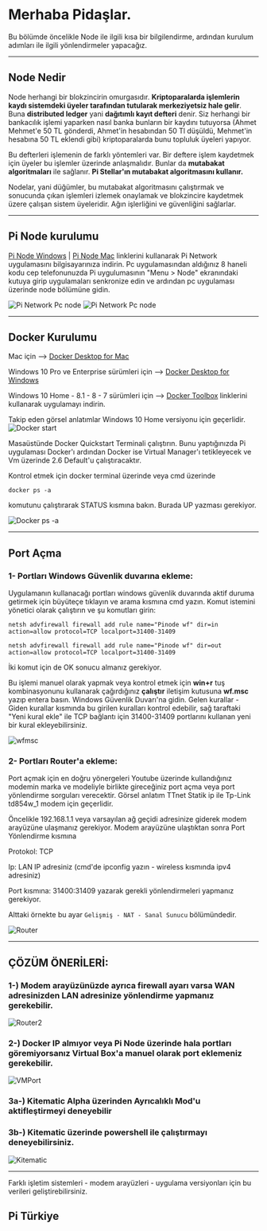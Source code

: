 # Merhaba Pidaşlar.
Bu bölümde öncelikle Node ile ilgili kısa bir bilgilendirme, ardından kurulum adımları ile ilgili yönlendirmeler yapacağız. 

***


## Node Nedir
Node herhangi bir blokzincirin omurgasıdır. **Kriptoparalarda işlemlerin kaydı sistemdeki üyeler tarafından tutularak merkeziyetsiz hale gelir**. Buna **distributed ledger** yani **dağıtımlı kayıt defteri** denir. Siz herhangi bir bankacılık işlemi yaparken nasıl banka bunların bir kaydını tutuyorsa (Ahmet Mehmet'e 50 TL gönderdi, Ahmet'in hesabından 50 Tl düşüldü, Mehmet'in hesabına 50 TL eklendi gibi) kriptoparalarda bunu topluluk üyeleri yapıyor. 

Bu defterleri işlemenin de farklı yöntemleri var. Bir deftere işlem kaydetmek için üyeler bu işlemler üzerinde anlaşmalıdır. Bunlar da **mutabakat algoritmaları** ile sağlanır. **Pi Stellar'ın mutabakat algoritmasını kullanır.**

Nodelar, yani düğümler, bu mutabakat algoritmasını çalıştırmak ve sonucunda çıkan işlemleri izlemek onaylamak ve blokzincire kaydetmek üzere çalışan sistem üyeleridir. Ağın işlerliğini ve güvenliğini sağlarlar.

***


## Pi Node kurulumu
[Pi Node Windows](https://downloads.minepi.com/Pi+Network+Setup+0.1.0.exe) | 
[Pi Node Mac](https://downloads.minepi.com/Pi+Network-0.1.0.dmg) 
linklerini kullanarak Pi Network uygulamasını bilgisayarınıza indirin. 
Pc uygulamasından aldığınız 8 haneli kodu cep telefonunuzda Pi uygulumasının "Menu > Node" ekranındaki kutuya girip uygulamaları senkronize edin ve ardından pc uygulaması üzerinde node bölümüne gidin. 

![Pi Network Pc node](https://i.ibb.co/DCfvRqC/photo-2020-05-11-19-24-28.jpg)
![Pi Network Pc node](https://i.ibb.co/PZdhCkm/photo-2020-05-11-19-13-17.jpg)

***

## Docker Kurulumu
Mac için
--> [Docker Desktop for Mac](https://download.docker.com/mac/stable/Docker.dmg)

Windows 10 Pro ve Enterprise sürümleri için
--> [Docker Desktop for Windows](https://github.com/docker/toolbox/releases/download/v19.03.1/DockerToolbox-19.03.1.exe)

Windows 10 Home - 8.1 - 8 - 7 sürümleri için
--> [Docker Toolbox](https://github.com/docker/toolbox/releases/download/v19.03.1/DockerToolbox-19.03.1.exe)
linklerini kullanarak uygulamayı indirin.

Takip eden görsel anlatımlar Windows 10 Home versiyonu için geçerlidir.
![Docker start](https://i.ibb.co/9sdnq8V/docker1.jpg)

Masaüstünde Docker Quickstart Terminali çalıştırın.
Bunu yaptığınızda Pi uygulaması Docker'ı ardından Docker ise Virtual Manager'ı tetikleyecek ve Vm üzerinde 2.6 Default'u çalıştıracaktır. 

Kontrol etmek için docker terminal üzerinde veya cmd üzerinde 

`docker ps -a` 

komutunu çalıştırarak STATUS kısmına bakın. Burada UP yazması gerekiyor.

![Docker ps -a](https://i.ibb.co/WyFKT0t/docker2.jpg)

***
## Port Açma
### 1- Portları Windows Güvenlik duvarına ekleme:
Uygulamanın kullanacağı portları windows güvenlik duvarında aktif duruma getirmek için büyüteçe tıklayın ve arama kısmına cmd yazın. Komut istemini yönetici olarak çalıştırın ve şu komutları girin:

`netsh advfirewall firewall add rule name="Pinode wf" dir=in action=allow protocol=TCP localport=31400-31409`

`netsh advfirewall firewall add rule name="Pinode wf" dir=out action=allow protocol=TCP localport=31400-31409`

İki komut için de OK sonucu almanız gerekiyor. 

Bu işlemi manuel olarak yapmak veya kontrol etmek için **win+r** tuş kombinasyonunu kullanarak çağırdığınız **çalıştır** iletişim kutusuna **wf.msc** yazıp entera basın. Windows Güvenlik Duvarı'na gidin. 
Gelen kurallar - Giden kurallar kısmında bu girilen kuralları kontrol edebilir, sağ taraftaki "Yeni kural ekle" ile TCP bağlantı için 31400-31409 portlarını kullanan yeni bir kural ekleyebilirsiniz.

![wfmsc](https://i.ibb.co/QCZw2My/wfmsc.jpg)

### 2- Portları Router'a ekleme:

Port açmak için en doğru yönergeleri Youtube üzerinde kullandığınız modemin marka ve modeliyle birlikte gireceğiniz port açma veya port yönlendirme sorguları verecektir. Görsel anlatım TTnet Statik ip ile Tp-Link td854w_1 modem için geçerlidir.

Öncelikle 192.168.1.1 veya varsayılan ağ geçidi adresinize giderek modem arayüzüne ulaşmanız gerekiyor. 
Modem arayüzüne ulaştıktan sonra Port Yönlendirme kısmına 

Protokol: TCP 

Ip: LAN IP adresiniz (cmd'de ipconfig yazın - wireless kısmında ipv4 adresiniz)

Port kısmına: 31400:31409 yazarak gerekli yönlendirmeleri yapmanız gerekiyor. 

Alttaki örnekte bu ayar `Gelişmiş - NAT - Sanal Sunucu` bölümündedir.

![Router](https://i.ibb.co/tPDCSgC/port1.jpg)


***

## ÇÖZÜM ÖNERİLERİ:

### 1-) Modem arayüzünüzde ayrıca firewall ayarı varsa WAN adresinizden LAN adresinize yönlendirme yapmanız gerekebilir.

![Router2](https://i.ibb.co/mhrXWSV/port2.jpg)

### 2-) Docker IP almıyor veya Pi Node üzerinde hala portları göremiyorsanız Virtual Box'a manuel olarak port eklemeniz gerekebilir.

![VMPort](https://i.ibb.co/vZkqC4n/vmport.jpg)

### 3a-) Kitematic Alpha üzerinden Ayrıcalıklı Mod'u aktifleştirmeyi deneyebilir

### 3b-) Kitematic üzerinde powershell ile çalıştırmayı deneyebilirsiniz. 

![Kitematic](https://i.ibb.co/Hzm91T2/vmport.jpg)


***


Farklı işletim sistemleri - modem arayüzleri - uygulama versiyonları için bu verileri geliştirebilirsiniz.
## Pi Türkiye